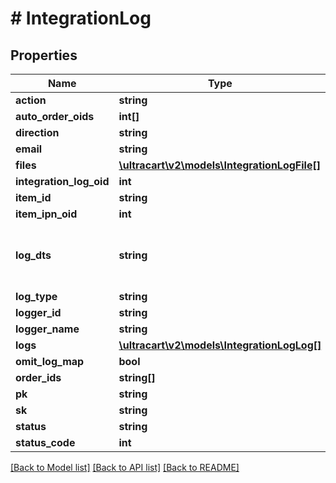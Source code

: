 # # IntegrationLog

## Properties

Name | Type | Description | Notes
------------ | ------------- | ------------- | -------------
**action** | **string** |  | [optional]
**auto_order_oids** | **int[]** |  | [optional]
**direction** | **string** |  | [optional]
**email** | **string** |  | [optional]
**files** | [**\ultracart\v2\models\IntegrationLogFile[]**](IntegrationLogFile.md) |  | [optional]
**integration_log_oid** | **int** |  | [optional]
**item_id** | **string** |  | [optional]
**item_ipn_oid** | **int** |  | [optional]
**log_dts** | **string** | Date/time the integration log was created | [optional]
**log_type** | **string** |  | [optional]
**logger_id** | **string** |  | [optional]
**logger_name** | **string** |  | [optional]
**logs** | [**\ultracart\v2\models\IntegrationLogLog[]**](IntegrationLogLog.md) |  | [optional]
**omit_log_map** | **bool** |  | [optional]
**order_ids** | **string[]** |  | [optional]
**pk** | **string** |  | [optional]
**sk** | **string** |  | [optional]
**status** | **string** |  | [optional]
**status_code** | **int** |  | [optional]

[[Back to Model list]](../../README.md#models) [[Back to API list]](../../README.md#endpoints) [[Back to README]](../../README.md)
